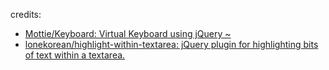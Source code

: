 credits:

- [Mottie/Keyboard: Virtual Keyboard using jQuery ~](https://github.com/Mottie/Keyboard)
- [lonekorean/highlight-within-textarea: jQuery plugin for highlighting bits of text within a textarea.](https://github.com/lonekorean/highlight-within-textarea)
